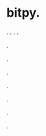 # bitpy.
.
.
.
.












.






















































.
























.



























.

















































































.































































.





























.
